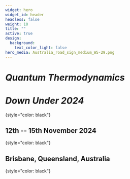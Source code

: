 ```yaml
---
widget: hero
widget_id: header
headless: false
weight: 10
title: ""
active: true
design:
  background:
    text_color_light: false
hero_media: Australia_road_sign_medium_W5-29.png
---
```

# ***Quantum Thermodynamics***

# ***Down Under 2024***

{style="color: black"}
<br>

## 12th -- 15th November 2024

{style="color: black"}

## Brisbane, Queensland, Australia

{style="color: black"}